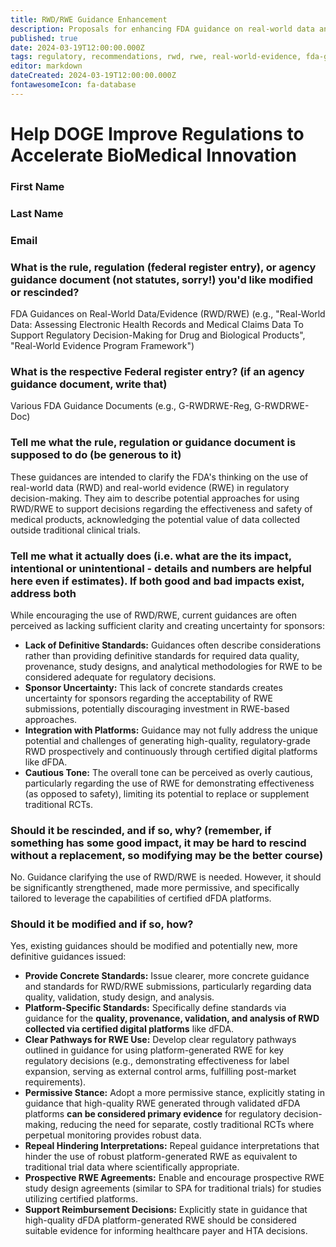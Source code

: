 ```yaml
---
title: RWD/RWE Guidance Enhancement
description: Proposals for enhancing FDA guidance on real-world data and evidence in the dFDA ecosystem
published: true
date: 2024-03-19T12:00:00.000Z
tags: regulatory, recommendations, rwd, rwe, real-world-evidence, fda-guidance
editor: markdown
dateCreated: 2024-03-19T12:00:00.000Z
fontawesomeIcon: fa-database
---
```


# Help DOGE Improve Regulations to Accelerate BioMedical Innovation

### First Name

### Last Name

### Email

### What is the rule, regulation (federal register entry), or agency guidance document (not statutes, sorry!) you'd like modified or rescinded?

FDA Guidances on Real-World Data/Evidence (RWD/RWE) (e.g., "Real-World Data: Assessing Electronic Health Records and Medical Claims Data To Support Regulatory Decision-Making for Drug and Biological Products", "Real-World Evidence Program Framework")

### What is the respective Federal register entry? (if an agency guidance document, write that)

Various FDA Guidance Documents (e.g., G-RWDRWE-Reg, G-RWDRWE-Doc)

### Tell me what the rule, regulation or guidance document is supposed to do (be generous to it)

These guidances are intended to clarify the FDA's thinking on the use of real-world data (RWD) and real-world evidence (RWE) in regulatory decision-making. They aim to describe potential approaches for using RWD/RWE to support decisions regarding the effectiveness and safety of medical products, acknowledging the potential value of data collected outside traditional clinical trials.

### Tell me what it actually does (i.e. what are the its impact, intentional or unintentional - details and numbers are helpful here even if estimates). If both good and bad impacts exist, address both

While encouraging the use of RWD/RWE, current guidances are often perceived as lacking sufficient clarity and creating uncertainty for sponsors:

* **Lack of Definitive Standards:** Guidances often describe considerations rather than providing definitive standards for required data quality, provenance, study designs, and analytical methodologies for RWE to be considered adequate for regulatory decisions.
* **Sponsor Uncertainty:** This lack of concrete standards creates uncertainty for sponsors regarding the acceptability of RWE submissions, potentially discouraging investment in RWE-based approaches.
* **Integration with Platforms:** Guidance may not fully address the unique potential and challenges of generating high-quality, regulatory-grade RWD prospectively and continuously through certified digital platforms like dFDA.
* **Cautious Tone:** The overall tone can be perceived as overly cautious, particularly regarding the use of RWE for demonstrating effectiveness (as opposed to safety), limiting its potential to replace or supplement traditional RCTs.

### Should it be rescinded, and if so, why? (remember, if something has some good impact, it may be hard to rescind without a replacement, so modifying may be the better course)

No. Guidance clarifying the use of RWD/RWE is needed. However, it should be significantly strengthened, made more permissive, and specifically tailored to leverage the capabilities of certified dFDA platforms.

### Should it be modified and if so, how?

Yes, existing guidances should be modified and potentially new, more definitive guidances issued:

* **Provide Concrete Standards:** Issue clearer, more concrete guidance and standards for RWD/RWE submissions, particularly regarding data quality, validation, study design, and analysis.
* **Platform-Specific Standards:** Specifically define standards via guidance for the **quality, provenance, validation, and analysis of RWD collected via certified digital platforms** like dFDA.
* **Clear Pathways for RWE Use:** Develop clear regulatory pathways outlined in guidance for using platform-generated RWE for key regulatory decisions (e.g., demonstrating effectiveness for label expansion, serving as external control arms, fulfilling post-market requirements).
* **Permissive Stance:** Adopt a more permissive stance, explicitly stating in guidance that high-quality RWE generated through validated dFDA platforms **can be considered primary evidence** for regulatory decision-making, reducing the need for separate, costly traditional RCTs where perpetual monitoring provides robust data.
* **Repeal Hindering Interpretations:** Repeal guidance interpretations that hinder the use of robust platform-generated RWE as equivalent to traditional trial data where scientifically appropriate.
* **Prospective RWE Agreements:** Enable and encourage prospective RWE study design agreements (similar to SPA for traditional trials) for studies utilizing certified platforms.
* **Support Reimbursement Decisions:** Explicitly state in guidance that high-quality dFDA platform-generated RWE should be considered suitable evidence for informing healthcare payer and HTA decisions.
